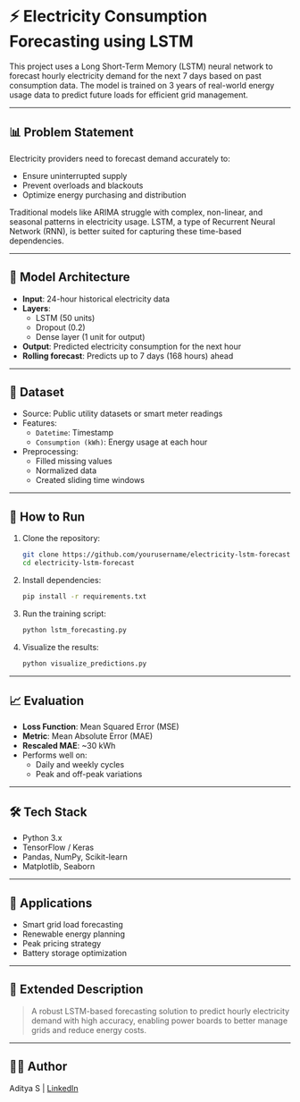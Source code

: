 # ⚡ Electricity Consumption Forecasting using LSTM

This project uses a Long Short-Term Memory (LSTM) neural network to forecast hourly electricity demand for the next 7 days based on past consumption data. The model is trained on 3 years of real-world energy usage data to predict future loads for efficient grid management.

---

## 📊 Problem Statement

Electricity providers need to forecast demand accurately to:
- Ensure uninterrupted supply
- Prevent overloads and blackouts
- Optimize energy purchasing and distribution

Traditional models like ARIMA struggle with complex, non-linear, and seasonal patterns in electricity usage. LSTM, a type of Recurrent Neural Network (RNN), is better suited for capturing these time-based dependencies.

---

## 🧠 Model Architecture

- **Input**: 24-hour historical electricity data
- **Layers**:
  - LSTM (50 units)
  - Dropout (0.2)
  - Dense layer (1 unit for output)
- **Output**: Predicted electricity consumption for the next hour
- **Rolling forecast**: Predicts up to 7 days (168 hours) ahead

---

## 📁 Dataset

- Source: Public utility datasets or smart meter readings
- Features:
  - `Datetime`: Timestamp
  - `Consumption (kWh)`: Energy usage at each hour
- Preprocessing:
  - Filled missing values
  - Normalized data
  - Created sliding time windows

---

## 🚀 How to Run

1. Clone the repository:
   ```bash
   git clone https://github.com/yourusername/electricity-lstm-forecast.git
   cd electricity-lstm-forecast
   ```

2. Install dependencies:
   ```bash
   pip install -r requirements.txt
   ```

3. Run the training script:
   ```bash
   python lstm_forecasting.py
   ```

4. Visualize the results:
   ```bash
   python visualize_predictions.py
   ```

---

## 📈 Evaluation

- **Loss Function**: Mean Squared Error (MSE)
- **Metric**: Mean Absolute Error (MAE)
- **Rescaled MAE**: ~30 kWh
- Performs well on:
  - Daily and weekly cycles
  - Peak and off-peak variations

---

## 🛠️ Tech Stack

- Python 3.x
- TensorFlow / Keras
- Pandas, NumPy, Scikit-learn
- Matplotlib, Seaborn

---

## 🌟 Applications

- Smart grid load forecasting
- Renewable energy planning
- Peak pricing strategy
- Battery storage optimization

---

## 📌 Extended Description

> A robust LSTM-based forecasting solution to predict hourly electricity demand with high accuracy, enabling power boards to better manage grids and reduce energy costs.

---

## 🧑‍💻 Author

Aditya S | [LinkedIn](https://www.linkedin.com/in/yourprofile)
